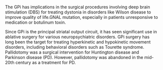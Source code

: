 The GPi has implications in the surgical procedures involving deep brain stimulation (DBS) for treating dystonia in disorders like Wilson disease to improve quality of life.GNAL mutation, especially in patients unresponsive to medication or botulinum toxin.

Since GPi is the principal striatal output circuit, it has seen significant use in ablative surgery for various neuropsychiatric disorders. GPi surgery has long been the target for treating hyperkinetic and hypokinetic movement disorders, including behavioral disorders such as Tourette syndrome. Pallidotomy was a surgical intervention for Huntington disease and Parkinson disease (PD). However, pallidotomy was abandoned in the mid-20th century as a treatment for PD.